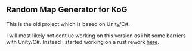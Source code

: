 Random Map Generator for KoG
---

This is the old project which is based on Unity/C#. 

I will most likely not contiue working on this version as i hit some barriers with Unity/C#. Instead i started working on a rust rework [here](https://github.com/iMilchshake/gores-mapgen-rust).

